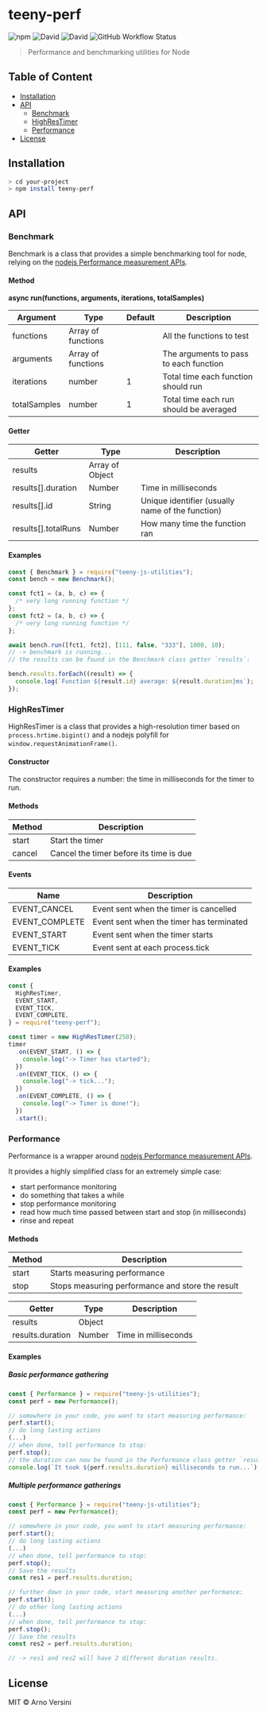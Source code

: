 # teeny-perf

![npm](https://img.shields.io/npm/v/teeny-perf?label=version&logo=npm)
![David](https://img.shields.io/david/aversini/teeny-perf?logo=npm)
![David](https://img.shields.io/david/dev/aversini/teeny-perf?logo=npm)
![GitHub Workflow Status](https://img.shields.io/github/workflow/status/aversini/teeny-perf/coverage?label=coverage&logo=github)

> Performance and benchmarking utilities for Node

## Table of Content

- [Installation](#installation)
- [API](#api)
  - [Benchmark](#benchmark)
  - [HighResTimer](#highrestimer)
  - [Performance](#performance)
- [License](#license)

## Installation

```sh
> cd your-project
> npm install teeny-perf
```

## API

### Benchmark

Benchmark is a class that provides a simple benchmarking tool for node, relying on the [nodejs Performance measurement APIs](https://nodejs.org/api/perf_hooks.html).

#### Method

**async run(functions, arguments, iterations, totalSamples)**

| Argument     | Type               | Default | Description                            |
| ------------ | ------------------ | ------- | -------------------------------------- |
| functions    | Array of functions |         | All the functions to test              |
| arguments    | Array of functions |         | The arguments to pass to each function |
| iterations   | number             | 1       | Total time each function should run    |
| totalSamples | number             | 1       | Total time each run should be averaged |

#### Getter

| Getter              | Type            | Description                                      |
| ------------------- | --------------- | ------------------------------------------------ |
| results             | Array of Object |                                                  |
| results[].duration  | Number          | Time in milliseconds                             |
| results[].id        | String          | Unique identifier (usually name of the function) |
| results[].totalRuns | Number          | How many time the function ran                   |

#### Examples

```js
const { Benchmark } = require("teeny-js-utilities");
const bench = new Benchmark();

const fct1 = (a, b, c) => {
  /* very long running function */
};
const fct2 = (a, b, c) => {
  /* very long running function */
};

await bench.run([fct1, fct2], [111, false, "333"], 1000, 10);
// -> benchmark is running...
// the results can be found in the Benchmark class getter `results`:

bench.results.forEach((result) => {
  console.log(`Function ${result.id} average: ${result.duration}ms`);
});
```

### HighResTimer

HighResTimer is a class that provides a high-resolution timer based on `process.hrtime.bigint()` and a nodejs polyfill for `window.requestAnimationFrame()`.

#### Constructor

The constructor requires a number: the time in milliseconds for the timer to run.

#### Methods

| Method | Description                             |
| ------ | --------------------------------------- |
| start  | Start the timer                         |
| cancel | Cancel the timer before its time is due |

#### Events

| Name           | Description                              |
| -------------- | ---------------------------------------- |
| EVENT_CANCEL   | Event sent when the timer is cancelled   |
| EVENT_COMPLETE | Event sent when the timer has terminated |
| EVENT_START    | Event sent when the timer starts         |
| EVENT_TICK     | Event sent at each process.tick          |

#### Examples

```js
const {
  HighResTimer,
  EVENT_START,
  EVENT_TICK,
  EVENT_COMPLETE,
} = require("teeny-perf");

const timer = new HighResTimer(250);
timer
  .on(EVENT_START, () => {
    console.log("-> Timer has started");
  })
  .on(EVENT_TICK, () => {
    console.log("-> tick...");
  })
  .on(EVENT_COMPLETE, () => {
    console.log("-> Timer is done!");
  })
  .start();
```

### Performance

Performance is a wrapper around [nodejs Performance measurement APIs](https://nodejs.org/api/perf_hooks.html).

It provides a highly simplified class for an extremely simple case:

- start performance monitoring
- do something that takes a while
- stop performance monitoring
- read how much time passed between start and stop (in milliseconds)
- rinse and repeat

#### Methods

| Method | Description                                      |
| ------ | ------------------------------------------------ |
| start  | Starts measuring performance                     |
| stop   | Stops measuring performance and store the result |

| Getter           | Type   | Description          |
| ---------------- | ------ | -------------------- |
| results          | Object |                      |
| results.duration | Number | Time in milliseconds |

#### Examples

##### Basic performance gathering

```js
const { Performance } = require("teeny-js-utilities");
const perf = new Performance();

// somewhere in your code, you want to start measuring performance:
perf.start();
// do long lasting actions
(...)
// when done, tell performance to stop:
perf.stop();
// the duration can now be found in the Performance class getter `results`:
console.log(`It took ${perf.results.duration} milliseconds to run...`);
```

##### Multiple performance gatherings

```js
const { Performance } = require("teeny-js-utilities");
const perf = new Performance();

// somewhere in your code, you want to start measuring performance:
perf.start();
// do long lasting actions
(...)
// when done, tell performance to stop:
perf.stop();
// Save the results
const res1 = perf.results.duration;

// further down in your code, start measuring another performance:
perf.start();
// do other long lasting actions
(...)
// when done, tell performance to stop:
perf.stop();
// Save the results
const res2 = perf.results.duration;

// -> res1 and res2 will have 2 different duration results.

```

## License

MIT © Arno Versini
